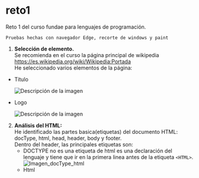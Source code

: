 # reto1
Reto 1 del curso fundae para lenguajes de programación.</br>

``` Pruebas hechas con navegador Edge, recorte de windows y paint ```

1. **Selección de elemento.**</br>
Se recomienda en el curso la página principal de wikipedia https://es.wikipedia.org/wiki/Wikipedia:Portada </br>
He seleccionado varios elementos de la página:

- Título
  
    ![Descripción de la imagen](images/Captura1_titulo.JPG)
  
- Logo

    ![Descripción de la imagen](images/Captura2_logo.jpg)

2. **Análisis del HTML:**</br>
He identificado las partes basica(etiquetas) del documento HTML: docType, html, head, header, body y footer.</br>
Dentro del header, las principales etiquetas son:
    - DOCTYPE no es una etiqueta de html es una declaración del lenguaje y tiene que ir en la primera linea antes de la etiqueta `<HTML>`.
      ![Imagen_docType_html](images/Captura1_titulo.JPG)
    - Html 
  


